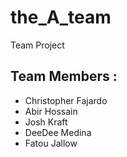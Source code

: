 # the_A_team

Team Project

## Team Members :

- Christopher Fajardo
- Abir Hossain
- Josh Kraft
- DeeDee Medina
- Fatou Jallow
